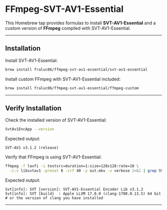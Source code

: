 # FFmpeg-SVT-AV1-Essential

This Homebrew tap provides formulas to install **SVT-AV1-Essential** and a custom version of **FFmpeg** compiled with SVT-AV1-Essential.

---

## Installation

Install SVT-AV1-Essential:

```bash
brew install fraluc06/ffmpeg-svt-av1-essential/svt-av1-essential
```

Install custom FFmpeg with SVT-AV1-Essential included:

```bash
brew install fraluc06/ffmpeg-svt-av1-essential/ffmpeg-custom
```

---

## Verify Installation

Check the installed version of SVT-AV1-Essential:

```bash
SvtAv1EncApp --version
```

Expected output:

```
SVT-AV1 v3.1.2 (release)
```

Verify that FFmpeg is using SVT-AV1-Essential:

```bash
ffmpeg -f lavfi -i testsrc=duration=1:size=128x128:rate=10 \
  -c:v libsvtav1 -preset 8 -crf 40 -y out.mkv -v verbose 2>&1 | grep SVT && rm -rf out.mkv
```

Expected output:
```
Svt[info]: SVT [version]: SVT-AV1-Essential Encoder Lib v3.1.2
Svt[info]: SVT [build]  : Apple LLVM 17.0.0 (clang-1700.0.13.5) 64 bit # or the version of clang you have installed
```

---
